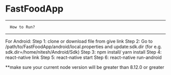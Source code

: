 # FastFoodApp

------------------------------------------------
      How to Run?
------------------------------------------------      
For Android:
Step 1: clone or download file from give link
Step 2: Go to /path/to/FastFoodApp/android/local.properties and update:sdk.dir
(for e.g. sdk.dir=/home/nitesh/Android/Sdk)
Step 3: npm install/ yarn install
Step 4: react-native link
Step 5: react-native start
Step 6: react-native run-android

**make sure your current node version will be greater than 8.12.0 or greater




